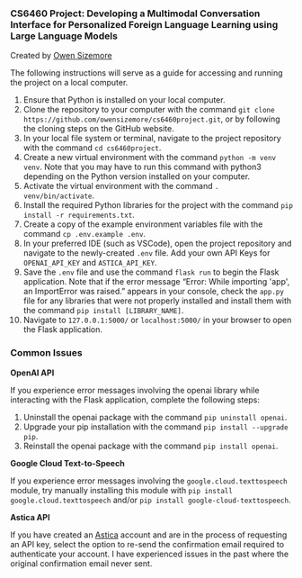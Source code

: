 ### CS6460 Project: Developing a Multimodal Conversation Interface for Personalized Foreign Language Learning using Large Language Models

Created by [Owen Sizemore](mailto:psizemore3@gatech.edu)

The following instructions will serve as a guide for accessing and running the project on a local computer.
1. Ensure that Python is installed on your local computer.
2. Clone the repository to your computer with the command `git clone https://github.com/owensizemore/cs6460project.git`, or by following the cloning steps on the GitHub website.
3. In your local file system or terminal, navigate to the project repository with the command `cd cs6460project`.
4. Create a new virtual environment with the command `python -m venv venv`. Note that you may have to run this command with python3 depending on the Python version installed on your computer.
5. Activate the virtual environment with the command `. venv/bin/activate`.
6. Install the required Python libraries for the project with the command `pip install -r requirements.txt`.
7. Create a copy of the example environment variables file with the command `cp .env.example .env`.
8. In your preferred IDE (such as VSCode), open the project repository and navigate to the newly-created `.env` file. Add your own API Keys for `OPENAI_API_KEY` and `ASTICA_API_KEY`.
9. Save the `.env` file and use the command `flask run` to begin the Flask application. Note that if the error message “Error: While importing 'app', an ImportError was raised.” appears in your console, check the `app.py` file for any libraries that were not properly installed and install them with the command `pip install [LIBRARY_NAME]`.
10. Navigate to `127.0.0.1:5000/` or `localhost:5000/` in your browser to open the Flask application.

### Common Issues

**OpenAI API**

If you experience error messages involving the openai library while interacting with the Flask application, complete the following steps:
1. Uninstall the openai package with the command `pip uninstall openai`.
2. Upgrade your pip installation with the command `pip install --upgrade pip`.
3. Reinstall the openai package with the command `pip install openai`.

**Google Cloud Text-to-Speech**

If you experience error messages involving the `google.cloud.texttospeech` module, try manually installing this module with `pip install google.cloud.texttospeech` and/or `pip install google-cloud-texttospeech`.

**Astica API**

If you have created an [Astica](https://astica.org) account and are in the process of requesting an API key, select the option to re-send the confirmation email required to authenticate your account. I have experienced issues in the past where the original confirmation email never sent.
